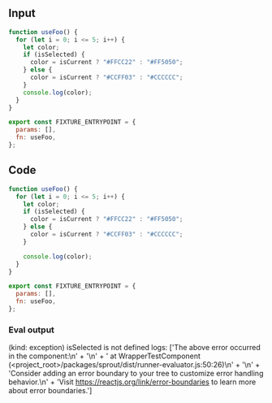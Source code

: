 
## Input

```javascript
function useFoo() {
  for (let i = 0; i <= 5; i++) {
    let color;
    if (isSelected) {
      color = isCurrent ? "#FFCC22" : "#FF5050";
    } else {
      color = isCurrent ? "#CCFF03" : "#CCCCCC";
    }
    console.log(color);
  }
}

export const FIXTURE_ENTRYPOINT = {
  params: [],
  fn: useFoo,
};

```

## Code

```javascript
function useFoo() {
  for (let i = 0; i <= 5; i++) {
    let color;
    if (isSelected) {
      color = isCurrent ? "#FFCC22" : "#FF5050";
    } else {
      color = isCurrent ? "#CCFF03" : "#CCCCCC";
    }

    console.log(color);
  }
}

export const FIXTURE_ENTRYPOINT = {
  params: [],
  fn: useFoo,
};

```
      
### Eval output
(kind: exception) isSelected is not defined
logs: ['The above error occurred in the <WrapperTestComponent> component:\n' +
  '\n' +
  '    at WrapperTestComponent (<project_root>/packages/sprout/dist/runner-evaluator.js:50:26)\n' +
  '\n' +
  'Consider adding an error boundary to your tree to customize error handling behavior.\n' +
  'Visit https://reactjs.org/link/error-boundaries to learn more about error boundaries.']